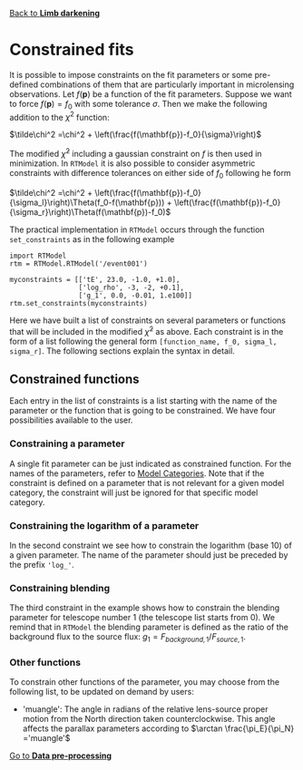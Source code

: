 [Back to **Limb darkening**](LimbDarkening.md)

# Constrained fits

It is possible to impose constraints on the fit parameters or some pre-defined combinations of them that are particularly important in microlensing observations. Let $f(\mathbf{p})$ be a function of the fit parameters. Suppose we want to force $f(\mathbf{p}) = f_0$ with some tolerance $\sigma$. Then we make the following addition to the $\chi^2$ function:

$\tilde\chi^2 =\chi^2 + \left(\frac{f(\mathbf{p})-f_0}{\sigma}\right)$

The modified $\tilde\chi^2$ including a gaussian constraint on $f$ is then used in minimization. In `RTModel` it is also possible to consider asymmetric constraints with difference tolerances on either side of $f_0$ following he form 

$\tilde\chi^2 =\chi^2 + \left(\frac{f(\mathbf{p})-f_0}{\sigma_l}\right)\Theta(f_0-f(\mathbf{p})) + \left(\frac{f(\mathbf{p})-f_0}{\sigma_r}\right)\Theta(f(\mathbf{p})-f_0)$

The practical implementation in `RTModel` occurs through the function `set_constraints` as in the following example

```
import RTModel
rtm = RTModel.RTModel('/event001')

myconstraints = [['tE', 23.0, -1.0, +1.0],
                 ['log_rho', -3, -2, +0.1],
                 ['g_1', 0.0, -0.01, 1.e100]]
rtm.set_constraints(myconstraints)
```

Here we have built a list of constraints on several parameters or functions that will be included in the modified  $\tilde\chi^2$ as above. Each constraint is in the form of a list following the general form `[function_name, f_0, sigma_l, sigma_r]`. The following sections explain the syntax in detail.

## Constrained functions

Each entry in the list of constraints is a list starting with the name of the parameter or the function that is going to be constrained. We have four possibilities available to the user. 

### Constraining a parameter

A single fit parameter can be just indicated as constrained function. For the names of the parameters, refer to [Model Categories](ModelCategories.md). Note that if the constraint is defined on a parameter that is not relevant for a given model category, the constraint will just be ignored for that specific model category.

### Constraining the logarithm of a parameter

In the second constraint we see how to constrain the logarithm (base 10) of a given parameter. The name of the parameter should just be preceded by the prefix `'log_'`.

### Constraining blending

The third constraint in the example shows how to constrain the blending parameter for telescope number 1 (the telescope list starts from 0). We remind that in `RTModel` the blending parameter is defined as the ratio of the background flux to the source flux: $g_1 = F_{background,1}/F_{source,1}$.

### Other functions

To constrain other functions of the parameter, you may choose from the following list, to be updated on demand by users:

- 'muangle': The angle in radians of the relative lens-source proper motion from the North direction taken counterclockwise. This angle affects the parallax parameters according to
$\arctan \frac{\pi_E}{\pi_N} ='muangle'$




[Go to **Data pre-processing**](DataPreprocessing.md)
